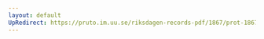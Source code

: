```yaml
---
layout: default
UpRedirect: https://pruto.im.uu.se/riksdagen-records-pdf/1867/prot-1867--fk--309/prot-1867--fk--309_001.pdf
---
```

